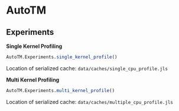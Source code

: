 # AutoTM

## Experiments

**Single Kernel Profiling**
```julia
AutoTM.Experiments.single_kernel_profile()
```
Location of serialized cache: `data/caches/single_cpu_profile.jls`

**Multi Kernel Profiling**
```julia
AutoTM.Experiments.multi_kernel_profile()
```
Location of serialized cache: `data/caches/multiple_cpu_profile.jls`
